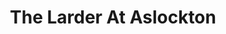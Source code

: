 ---
title: "The Larder At Aslockton"
url: /aslockton/the-larder-at-aslockton/
shop: Lebensmittel
---